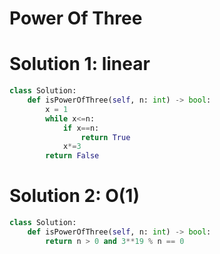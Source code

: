 # Power Of Three
# Solution 1: linear
```python
class Solution:
    def isPowerOfThree(self, n: int) -> bool:
        x = 1
        while x<=n:
            if x==n:
                return True
            x*=3
        return False
```
# Solution 2: O(1)
```python
class Solution:
    def isPowerOfThree(self, n: int) -> bool:
        return n > 0 and 3**19 % n == 0
```
